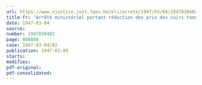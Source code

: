 ```yaml
---
url: https://www.ejustice.just.fgov.be/eli/arrete/1947/03/04/1947030402/justel
title-fr: "Arrêté ministériel portant réduction des prix des cuirs tannes, de certaines catégories de chaussures et d'articles en cuir, fixant les prix maxima pour le ressemelage des chaussures et soumettant certains de ces produits et prestations au régime du prix normal"
date: 1947-03-04
source:
number: 1947030402
page: 888888
case: 1947-03-04/02
publication: 1947-03-09
starts:
modifies:
pdf-original:
pdf-consolidated:
---
```


